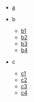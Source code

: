 
* [a](./docs/a-1.md)
  
* b

  * [b1](./docs/b-1.md)
  * [b2](./docs/b-2.md)
  * [b3](./docs/b-3.md)
  * [b4](./docs/b-4.md)

* c

  * [c1](./docs/c-1.md)
  * [c2](./docs/c-2.md)
  * [c3](./docs/c-3.md)
  * [c4](./docs/c-4.md)

